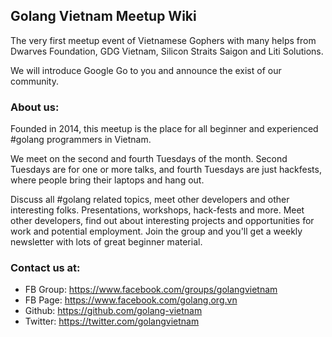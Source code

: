 ## Golang Vietnam Meetup Wiki


The very first meetup event of Vietnamese Gophers with many helps from Dwarves Foundation, GDG Vietnam, Silicon Straits Saigon and Liti Solutions. 

We will introduce Google Go to you and announce the exist of our community. 

### About us:

Founded in 2014, this meetup is the place for all beginner and experienced #golang programmers in Vietnam.

We meet on the second and fourth Tuesdays of the month. Second Tuesdays are for one or more talks, and fourth Tuesdays are just hackfests, where people bring their laptops and hang out.

Discuss all #golang related topics, meet other developers and other interesting folks. Presentations, workshops, hack-fests and more. Meet other developers, find out about interesting projects and opportunities for work and potential employment. Join the group and you'll get a weekly newsletter with lots of great beginner material.


### Contact us at: 

- FB Group: https://www.facebook.com/groups/golangvietnam
- FB Page: https://www.facebook.com/golang.org.vn
- Github: https://github.com/golang-vietnam
- Twitter: https://twitter.com/golangvietnam